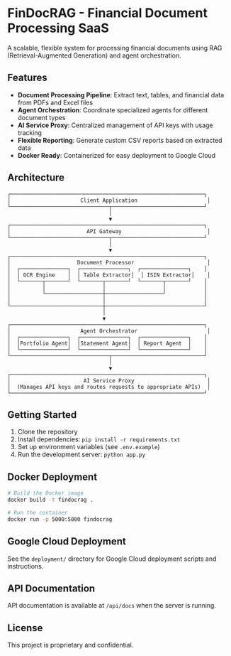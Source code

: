 # FinDocRAG - Financial Document Processing SaaS

A scalable, flexible system for processing financial documents using RAG (Retrieval-Augmented Generation) and agent orchestration.

## Features

- **Document Processing Pipeline**: Extract text, tables, and financial data from PDFs and Excel files
- **Agent Orchestration**: Coordinate specialized agents for different document types
- **AI Service Proxy**: Centralized management of API keys with usage tracking
- **Flexible Reporting**: Generate custom CSV reports based on extracted data
- **Docker Ready**: Containerized for easy deployment to Google Cloud

## Architecture

```
┌─────────────────────────────────────────────────────────────┐
│                      Client Application                      │
└───────────────────────────────┬─────────────────────────────┘
                                │
                                ▼
┌─────────────────────────────────────────────────────────────┐
│                        API Gateway                           │
└───────────────────────────────┬─────────────────────────────┘
                                │
                                ▼
┌─────────────────────────────────────────────────────────────┐
│                     Document Processor                       │
│  ┌───────────────┐  ┌───────────────┐  ┌───────────────┐    │
│  │ OCR Engine    │  │ Table Extractor│  │ ISIN Extractor│    │
│  └───────┬───────┘  └───────┬───────┘  └───────┬───────┘    │
│          │                  │                  │            │
│          └──────────────────┼──────────────────┘            │
│                             │                               │
└─────────────────────────────┼───────────────────────────────┘
                              │
                              ▼
┌─────────────────────────────────────────────────────────────┐
│                      Agent Orchestrator                      │
│  ┌───────────────┐  ┌───────────────┐  ┌───────────────┐    │
│  │Portfolio Agent│  │Statement Agent│  │ Report Agent  │    │
│  └───────────────┘  └───────────────┘  └───────────────┘    │
└───────────────────────────────┬─────────────────────────────┘
                                │
                                ▼
┌─────────────────────────────────────────────────────────────┐
│                       AI Service Proxy                       │
│  (Manages API keys and routes requests to appropriate APIs)  │
└─────────────────────────────────────────────────────────────┘
```

## Getting Started

1. Clone the repository
2. Install dependencies: `pip install -r requirements.txt`
3. Set up environment variables (see `.env.example`)
4. Run the development server: `python app.py`

## Docker Deployment

```bash
# Build the Docker image
docker build -t findocrag .

# Run the container
docker run -p 5000:5000 findocrag
```

## Google Cloud Deployment

See the `deployment/` directory for Google Cloud deployment scripts and instructions.

## API Documentation

API documentation is available at `/api/docs` when the server is running.

## License

This project is proprietary and confidential.
